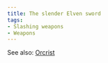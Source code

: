 ```yaml
---
title: The slender Elven sword
tags:
- Slashing weapons
- Weapons
---
```


See also: [Orcrist](Orcrist "wikilink")
